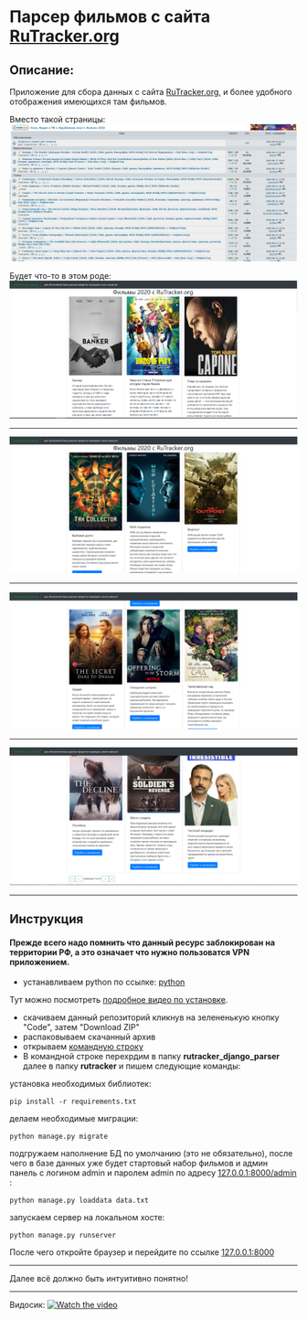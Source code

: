 # Парсер фильмов с сайта [RuTracker.org](https://rutracker.org)

## Описание:
Приложение для сбора данных с сайта [RuTracker.org](https://rutracker.org), и более удобного отображения имеющихся там фильмов.

Вместо такой страницы:
![Иллюстрация к проекту](https://github.com/tihon49/rutracker_django_parser/blob/master/rutracker/images/raw.png)

Будет что-то в этом роде:<br>
![Иллюстрация к проекту](https://github.com/tihon49/rutracker_django_parser/blob/master/rutracker/images/good0.png)
<br><hr>
![Иллюстрация к проекту](https://github.com/tihon49/rutracker_django_parser/blob/master/rutracker/images/good1.png)
<br><hr>
![Иллюстрация к проекту](https://github.com/tihon49/rutracker_django_parser/blob/master/rutracker/images/good2.png)
<br><hr>
![Иллюстрация к проекту](https://github.com/tihon49/rutracker_django_parser/blob/master/rutracker/images/good3.png)
<hr>

## Инструкция
#### Прежде всего надо помнить что данный ресурс заблокирован на территории РФ, а это означает что нужно пользоватся VPN приложением.
* устанавливаем python по ссылке: [python](https://www.python.org/)

Тут можно посмотреть [подробное видео по установке](https://www.youtube.com/watch?v=LKVVtVVkj7Q).
* скачиваем данный репозиторий кликнув на зелененькую кнопку "Code", затем "Download ZIP"
* распаковываем скачанный архив
* открываем [командную строку](http://www.oszone.net/27750/windows10_cmd_admin)
* В командной строке перехрдим в папку **rutracker_django_parser**
далее в папку **rutracker** и пишем следующие команды:

установка необходимых библиотек:
```
pip install -r requirements.txt
```
делаем необходимые миграции:
```
python manage.py migrate
```
подгружаем наполнение БД по умолчанию (это не обязательно), после чего в базе данных уже будет стартовый набор фильмов и
админ панель с логином admin и паролем admin по адресу [127.0.0.1:8000/admin](http://127.0.0.1:8000/admin) :
```
python manage.py loaddata data.txt
```
запускаем сервер на локальном хосте:
```
python manage.py runserver
```
После чего откройте браузер и перейдите по ссылке [127.0.0.1:8000](http://127.0.0.1:8000)
<hr>
Далее всё должно быть интуитивно понятно!
<hr>



Видосик:
[![Watch the video](https://img.youtube.com/vi/T-D1KVIuvjA/maxresdefault.jpg)](https://youtu.be/ZBt6vmN3vJA)